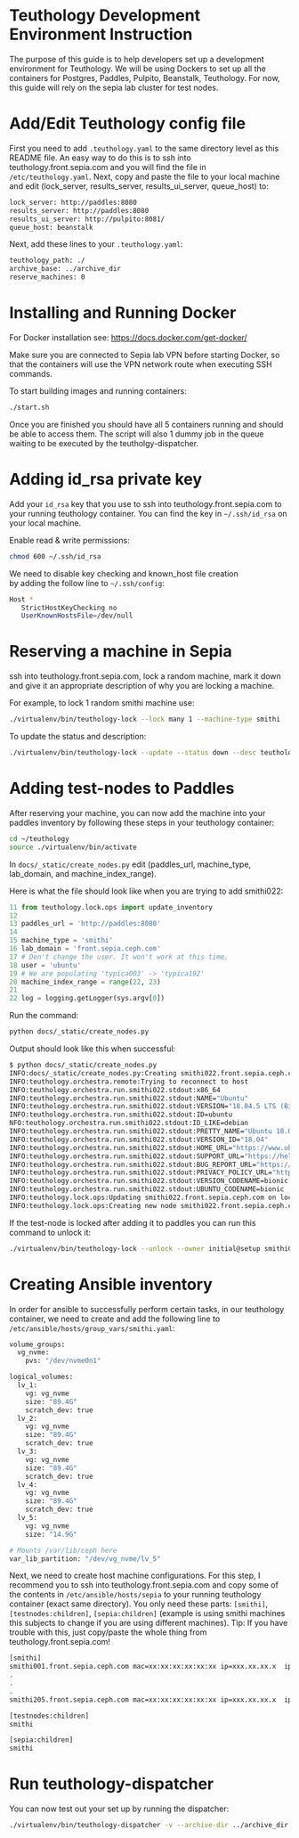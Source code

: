 # Teuthology Development Environment Instruction

The purpose of this guide is to help developers set
up a development environment for Teuthology. We will be using 
Dockers to set up all the containers for
Postgres, Paddles, Pulpito, Beanstalk, Teuthology.
For now, this guide will rely on the sepia lab cluster
for test nodes.

# Add/Edit Teuthology config file

First you need to add `.teuthology.yaml`
to the same directory level as this 
README file. An easy way to do this is to
ssh into teuthology.front.sepia.com and you will
find the file in `/etc/teuthology.yaml`. Next,
copy and paste the file to your local machine
and edit (lock_server, results_server, results_ui_server, queue_host) to:

```bash
lock_server: http://paddles:8080
results_server: http://paddles:8080
results_ui_server: http://pulpito:8081/
queue_host: beanstalk
```

Next, add these lines to your `.teuthology.yaml`:
```bash
teuthology_path: ./
archive_base: ../archive_dir
reserve_machines: 0
```

# Installing and Running Docker

For Docker installation see: 
https://docs.docker.com/get-docker/

Make sure you are connected to Sepia lab VPN
before starting Docker, so that the containers
will use the VPN network route when executing
SSH commands.

To start building images and running containers:
```bash
./start.sh
```

Once you are finished you should have all 5 containers running
and should be able to access them. The script will also 1 dummy
job in the queue waiting to be executed by the teutholgy-dispatcher.

# Adding id_rsa private key

Add your `id_rsa` key that you use to
ssh into teuthology.front.sepia.com to your running 
teuthology container. You can find the key in
`~/.ssh/id_rsa` on your local machine.

Enable read & write permissions:
```bash
chmod 600 ~/.ssh/id_rsa
```

We need to disable key checking and known_host file creation\
by adding the follow line to `~/.ssh/config`:

```bash
Host *
   StrictHostKeyChecking no
   UserKnownHostsFile=/dev/null
```

# Reserving a machine in Sepia

ssh into teuthology.front.sepia.com,
lock a random machine, mark it down and give it an 
appropriate description of why you are locking a machine.

For example, to lock 1 random smithi machine use:
```bash
./virtualenv/bin/teuthology-lock --lock many 1 --machine-type smithi
```

To update the status and description:
```bash
./virtualenv/bin/teuthology-lock --update --status down --desc teuthology-dev-testing smithi022
```

# Adding test-nodes to Paddles

After reserving your machine, you can now add the machine
into your paddles inventory by following these steps
in your teuthology container:

```bash
cd ~/teuthology
source ./virtualenv/bin/activate
```

In `docs/_static/create_nodes.py`
edit (paddles_url, machine_type, lab_domain, and machine_index_range).

Here is what the file should look like when you are trying to add smithi022:
```python
11 from teuthology.lock.ops import update_inventory
12 
13 paddles_url = 'http://paddles:8080'
14 
15 machine_type = 'smithi'
16 lab_domain = 'front.sepia.ceph.com'
17 # Don't change the user. It won't work at this time.
18 user = 'ubuntu'
19 # We are populating 'typica003' -> 'typica192'
20 machine_index_range = range(22, 23)
21 
22 log = logging.getLogger(sys.argv[0])
```

Run the command:
```bash
python docs/_static/create_nodes.py
```
Output should look like this when successful:

```bash
$ python docs/_static/create_nodes.py
INFO:docs/_static/create_nodes.py:Creating smithi022.front.sepia.ceph.com
INFO:teuthology.orchestra.remote:Trying to reconnect to host
INFO:teuthology.orchestra.run.smithi022.stdout:x86_64
INFO:teuthology.orchestra.run.smithi022.stdout:NAME="Ubuntu"
INFO:teuthology.orchestra.run.smithi022.stdout:VERSION="18.04.5 LTS (Bionic Beaver)"
INFO:teuthology.orchestra.run.smithi022.stdout:ID=ubuntu
NFO:teuthology.orchestra.run.smithi022.stdout:ID_LIKE=debian
INFO:teuthology.orchestra.run.smithi022.stdout:PRETTY_NAME="Ubuntu 18.04.5 LTS"
INFO:teuthology.orchestra.run.smithi022.stdout:VERSION_ID="18.04"
INFO:teuthology.orchestra.run.smithi022.stdout:HOME_URL="https://www.ubuntu.com/"
INFO:teuthology.orchestra.run.smithi022.stdout:SUPPORT_URL="https://help.ubuntu.com/"
INFO:teuthology.orchestra.run.smithi022.stdout:BUG_REPORT_URL="https://bugs.launchpad.net/ubuntu/"
INFO:teuthology.orchestra.run.smithi022.stdout:PRIVACY_POLICY_URL="https://www.ubuntu.com/legal/terms-and-policies/privacy-policy"
INFO:teuthology.orchestra.run.smithi022.stdout:VERSION_CODENAME=bionic
INFO:teuthology.orchestra.run.smithi022.stdout:UBUNTU_CODENAME=bionic
INFO:teuthology.lock.ops:Updating smithi022.front.sepia.ceph.com on lock server
INFO:teuthology.lock.ops:Creating new node smithi022.front.sepia.ceph.com on lock server
```
If the test-node is locked after adding it to paddles you can run this command to unlock it:

```bash
./virtualenv/bin/teuthology-lock --unlock --owner initial@setup smithi022
```

# Creating Ansible inventory

In order for ansible to successfully perform certain tasks, in our teuthology container, we need
to create and add the following line to
`/etc/ansible/hosts/group_vars/smithi.yaml`:

```bash
volume_groups:
  vg_nvme:
    pvs: "/dev/nvme0n1"

logical_volumes:
  lv_1:
    vg: vg_nvme
    size: "89.4G"
    scratch_dev: true
  lv_2:
    vg: vg_nvme
    size: "89.4G"
    scratch_dev: true
  lv_3:
    vg: vg_nvme
    size: "89.4G"
    scratch_dev: true
  lv_4:
    vg: vg_nvme
    size: "89.4G"
    scratch_dev: true
  lv_5:
    vg: vg_nvme
    size: "14.9G"

# Mounts /var/lib/ceph here
var_lib_partition: "/dev/vg_nvme/lv_5"
```
Next, we need to create host machine configurations.
For this step, I recommend you to ssh into teuthology.front.sepia.com
and copy some of the contents in `/etc/ansible/hosts/sepia` to
your running teuthology container (exact same directory).
You only need these parts: `[smithi]`, `[testnodes:children]`, `[sepia:children]`
(example is using smithi machines this subjects to change if you are using different machines).
Tip: If you have trouble with this, just copy/paste the whole thing from teuthology.front.sepia.com!

```bash
[smithi]
smithi001.front.sepia.ceph.com mac=xx:xx:xx:xx:xx:xx ip=xxx.xx.xx.x  ipmi=xxx.xx.xx.x  bmc=xx:xx:xx:xx:xx:xx
.
.
.
smithi205.front.sepia.ceph.com mac=xx:xx:xx:xx:xx:xx ip=xxx.xx.xx.x  ipmi=xxx.xx.xx.x  bmc=xx:xx:xx:xx:xx:xx

[testnodes:children]
smithi

[sepia:children]
smithi
```

# Run teuthology-dispatcher

You can now test out your set up by running the dispatcher:

```bash
./virtualenv/bin/teuthology-dispatcher -v --archive-dir ../archive_dir  --log-dir log --tube smithi
```

